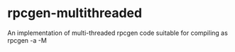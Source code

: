 # rpcgen-multithreaded
An implementation of multi-threaded rpcgen code suitable for compiling as rpcgen -a -M 
